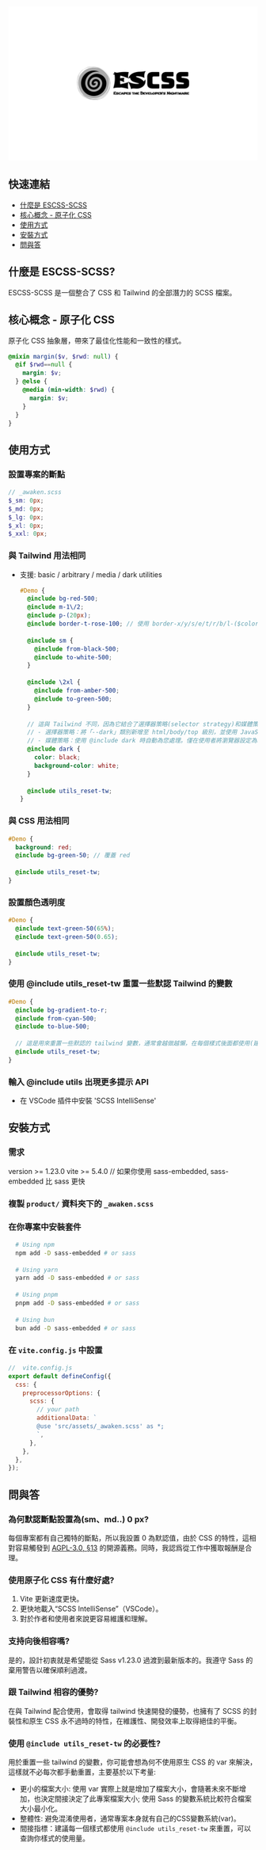 ![logo](https://github.com/ESCSS-labs/ESCSS/blob/main/assets/logo.png)

## 快速連結

- [什麼是 ESCSS-SCSS](#什麼是-escss-scss)
- [核心概念 - 原子化 CSS](#核心概念---原子化-css)
- [使用方式](#使用方式)
- [安裝方式](#安裝方式)
- [問與答](#問與答)

## 什麼是 ESCSS-SCSS?

ESCSS-SCSS 是一個整合了 CSS 和 Tailwind 的全部潛力的 SCSS 檔案。

## 核心概念 - 原子化 CSS

原子化 CSS 抽象層，帶來了最佳化性能和一致性的樣式。

```scss
@mixin margin($v, $rwd: null) {
  @if $rwd==null {
    margin: $v;
  } @else {
    @media (min-width: $rwd) {
      margin: $v;
    }
  }
}
```

## 使用方式

### 設置專案的斷點

```scss
// _awaken.scss
$_sm: 0px;
$_md: 0px;
$_lg: 0px;
$_xl: 0px;
$_xxl: 0px;
```

### 與 Tailwind 用法相同

- 支援: basic / arbitrary / media / dark utilities

  ```scss
  #Demo {
    @include bg-red-500;
    @include m-1\/2;
    @include p-(20px);
    @include border-t-rose-100; // 使用 border-x/y/s/e/t/r/b/l-($color) 來減小檔案大小。例如：border-t-($rose-100)。

    @include sm {
      @include from-black-500;
      @include to-white-500;
    }

    @include \2xl {
      @include from-amber-500;
      @include to-green-500;
    }

    // 這與 Tailwind 不同，因為它結合了選擇器策略(selector strategy)和媒體策略(media strategy)：
    // - 選擇器策略：將「--dark」類別新增至 html/body/top 級別，並使用 JavaScript 切換該類別。
    // - 媒體策略：使用 @include dark 時自動為您處理。僅在使用者將瀏覽器設定為暗黑模式時才會觸發。
    @include dark {
      color: black;
      background-color: white;
    }

    @include utils_reset-tw;
  }
  ```

### 與 CSS 用法相同

```scss
#Demo {
  background: red;
  @include bg-green-50; // 覆蓋 red

  @include utils_reset-tw;
}
```

### 設置顏色透明度

```scss
#Demo {
  @include text-green-50(65%);
  @include text-green-50(0.65);

  @include utils_reset-tw;
}
```

### 使用 @include utils_reset-tw 重置一些默認 Tailwind 的變數

```scss
#Demo {
  @include bg-gradient-to-r;
  @include from-cyan-500;
  @include to-blue-500;

  // 這是用來重置一些默認的 tailwind 變數，通常會越做越懶，在每個樣式後面都使用(建議)。
  @include utils_reset-tw;
}
```

### 輸入 @include utils 出現更多提示 API

- 在 VSCode 插件中安裝 'SCSS IntelliSense'

## 安裝方式

### 需求

version >= 1.23.0
vite >= 5.4.0 // 如果你使用 sass-embedded, sass-embedded 比 sass 更快

### 複製 `product/` 資料夾下的 `_awaken.scss`

### 在你專案中安裝套件

```bash
  # Using npm
  npm add -D sass-embedded # or sass

  # Using yarn
  yarn add -D sass-embedded # or sass

  # Using pnpm
  pnpm add -D sass-embedded # or sass

  # Using bun
  bun add -D sass-embedded # or sass
```

### 在 `vite.config.js` 中設置

```js
//  vite.config.js
export default defineConfig({
  css: {
    preprocessorOptions: {
      scss: {
        // your path
        additionalData: `
        @use 'src/assets/_awaken.scss' as *;
        `,
      },
    },
  },
});
```

## 問與答

### 為何默認斷點設置為(sm、md..) 0 px?

每個專案都有自己獨特的斷點，所以我設置 0 為默認值，由於 CSS 的特性，這相對容易觸發到 [AGPL-3.0, §13](https://www.gnu.org/licenses/agpl-3.0.en.html) 的開源義務。同時，我認爲從工作中獲取報酬是合理。

### 使用原子化 CSS 有什麼好處?

1. Vite 更新速度更快。
2. 更快地載入“SCSS IntelliSense”（VSCode）。
3. 對於作者和使用者來說更容易維護和理解。

### 支持向後相容嗎?

是的，設計初衷就是希望能從 Sass v1.23.0 過渡到最新版本的。我遵守 Sass 的棄用警告以確保順利過渡。

### 跟 Tailwind 相容的優勢?

在與 Tailwind 配合使用，會取得 tailwind 快速開發的優勢，也擁有了 SCSS 的封裝性和原生 CSS 永不過時的特性，在維護性、開發效率上取得絕佳的平衡。

### 使用 `@include utils_reset-tw` 的必要性?

用於重置一些 tailwind 的變數，你可能會想為何不使用原生 CSS 的 var 來解決，這樣就不必每次都手動重置，主要基於以下考量:

- 更小的檔案大小: 使用 var 實際上就是增加了檔案大小，會隨著未來不斷增加，也決定間接決定了此專案檔案大小; 使用 Sass 的變數系統比較符合檔案大小最小化。
- 整體性: 避免混淆使用者，通常專案本身就有自己的CSS變數系統(var)。
- 間接指標：建議每一個樣式都使用 `@include utils_reset-tw` 來重置，可以查詢你樣式的使用量。
